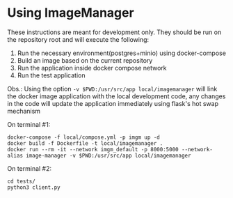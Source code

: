 # Using ImageManager

These instructions are meant for development only. 
They should be run on the repository root and will execute the following:
1. Run the necessary environment(postgres+minio) using docker-compose
2. Build an image based on the current repository
3. Run the application inside docker compose network
4. Run the test application

Obs.: Using the option  ```-v $PWD:/usr/src/app local/imagemanager```
will link the docker image application with the local development code,
any changes in the code will update the application immediately using flask's hot
swap mechanism

On terminal #1:

    docker-compose -f local/compose.yml -p imgm up -d
    docker build -f Dockerfile -t local/imagemanager .
    docker run --rm -it --network imgm_default -p 8000:5000 --network-alias image-manager -v $PWD:/usr/src/app local/imagemanager
    
On terminal #2:
    
    cd tests/
    python3 client.py